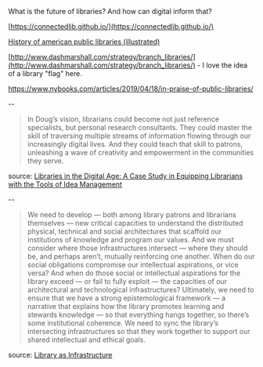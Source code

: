---
---

What is the future of libraries? And how can digital inform that?

[https://connectedlib.github.io/](https://connectedlib.github.io/)

[History of american public libraries (illustrated)](https://www.citylab.com/design/2019/02/american-public-library-history-cities-visual-journalism/582991/)

[http://www.dashmarshall.com/strategy/branch_libraries/](http://www.dashmarshall.com/strategy/branch_libraries/) - I love the idea of a library "flag" here.

<https://www.nybooks.com/articles/2019/04/18/in-praise-of-public-libraries/>

--

>In Doug’s vision, librarians could become not just reference specialists, but personal research consultants. They could master the skill of traversing multiple streams of information flowing through our increasingly digital lives. And they could teach that skill to patrons, unleashing a wave of creativity and empowerment in the communities they serve.

source: [Libraries in the Digital Age: A Case Study in Equipping Librarians with the Tools of Idea Management](https://praxis.fortelabs.co/libraries-in-the-digital-age/)

--

>We need to develop — both among library patrons and librarians themselves — new critical capacities to understand the distributed physical, technical and social architectures that scaffold our institutions of knowledge and program our values. And we must consider where those infrastructures intersect — where they should be, and perhaps aren’t, mutually reinforcing one another. When do our social obligations compromise our intellectual aspirations, or vice versa? And when do those social or intellectual aspirations for the library exceed — or fail to fully exploit — the capacities of our architectural and technological infrastructures? Ultimately, we need to ensure that we have a strong epistemological framework — a narrative that explains how the library promotes learning and stewards knowledge — so that everything hangs together, so there’s some institutional coherence. We need to sync the library’s intersecting infrastructures so that they work together to support our shared intellectual and ethical goals.

source: [Library as Infrastructure](https://placesjournal.org/article/library-as-infrastructure/)
